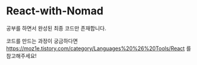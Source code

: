 # React-with-Nomad

 공부를 하면서 완성된 최종 코드만 존재합니다.
 
 코드를 만드는 과정이 궁금하다면 https://moz1e.tistory.com/category/Languages%20%26%20Tools/React 를 참고해주세요!
